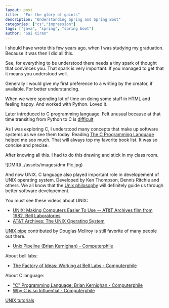 ```yaml
---
layout: post
title:  "For the glory of gaints"
description: "Understanding Spring and Spring Boot"
categories: ["cs","impression"]
tags: ["java", "spring", "spring boot"]
author: "Sai Kiran"
---
```


I should have wrote this few years ago, when I was studying my graduation.
Because it was then I did all this.

See, for everything to be understood there needs a tiny spark of thought
that convinces you. That spark is very important. If you managed to get that
it means you understood well.

Generally I would give my first preference to a writing by the creator, if available.
For better understanding.

When we were spending lot of time on doing some stuff in HTML and feeling
happy. And worked with Python. Loved it.

Later introduced to C programming language. Felt unusual because at that
time transiting from Python to C is [difficult](2015-01-07-A-Difficult-thing-for-beginners.md)

As I was exploring C, I understood many concepts that make up software systems as we see them today.
Reading [ The C Programming Language ](https://www.goodreads.com/book/show/515601.The_C_Programming_Language) helped me soo much. That will always top my favorite book list.
It was so concise and precise.

After knowing all this. I had to do this drawing and stick in my class room.

![DMR](../assets/images/dmr Pic.jpg)

And now UNIX. C language also played important role in developement of UNIX operating system.
Developed by  Ken Thompson, Dennis Ritchie and others. We all know that the [Unix philosophy](https://en.wikipedia.org/wiki/Unix_philosophy) will definitely guide us through better software developement.

You must see these videos about UNIX:
- [UNIX: Making Computers Easier To Use -- AT&T Archives film from 1982, Bell Laboratories](https://www.youtube.com/watch?v=XvDZLjaCJuw)
- [AT&T Archives: The UNIX Operating System](https://www.youtube.com/watch?v=tc4ROCJYbm0)


[UNIX pipe](https://en.wikipedia.org/wiki/Pipeline_(Unix)) contributed by Douglas McIlroy is still favorite of many people out there.
- [Unix Pipeline (Brian Kernighan) - Computerphile](https://www.youtube.com/watch?v=bKzonnwoR2I)

About bell labs:

- [The Factory of Ideas: Working at Bell Labs - Computerphile](https://www.youtube.com/watch?v=QFK6RG47bww)


About C language:

- ["C" Programming Language: Brian Kernighan - Computerphile](https://www.youtube.com/watch?v=de2Hsvxaf8M)
- [Why C is so Influential - Computerphile](https://www.youtube.com/watch?v=ci1PJexnfNE)

[UNIX tutorials](http://www.ee.surrey.ac.uk/Teaching/Unix/unixintro.html)



